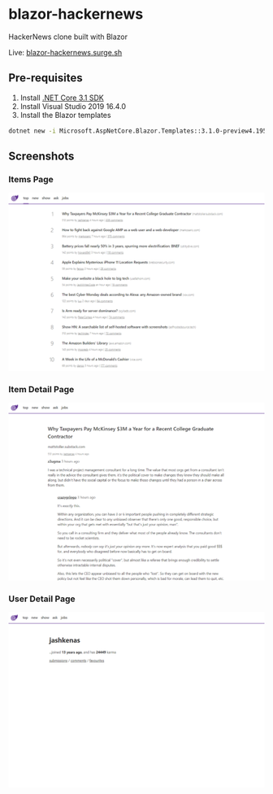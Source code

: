 # blazor-hackernews

HackerNews clone built with Blazor

Live: [blazor-hackernews.surge.sh](http://blazor-hackernews.surge.sh)

## Pre-requisites
1) Install [.NET Core 3.1 SDK](https://dotnet.microsoft.com/download/dotnet-core/3.1)
2) Install Visual Studio 2019 16.4.0
3) Install the Blazor templates
```bash
dotnet new -i Microsoft.AspNetCore.Blazor.Templates::3.1.0-preview4.19579.2
```
## Screenshots
### Items Page
![](docs/blazor-hn-1.png)

### Item Detail Page
![](docs/blazor-hn-3.png)

### User Detail Page
![](docs/blazor-hn-2.png)